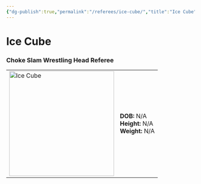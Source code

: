 ```yaml
---
{"dg-publish":true,"permalink":"/referees/ice-cube/","title":"Ice Cube","noteIcon":""}
---
```


# **Ice Cube**

### Choke Slam Wrestling Head Referee

<table>
<tr>
<td><img src="Ice Cube.png" width="280" alt="Ice Cube"></td>
<td>
<b>DOB:</b> N/A<br>
<b>Height:</b> N/A<br>
<b>Weight:</b> N/A<br>
</td>
</tr>
</table>
